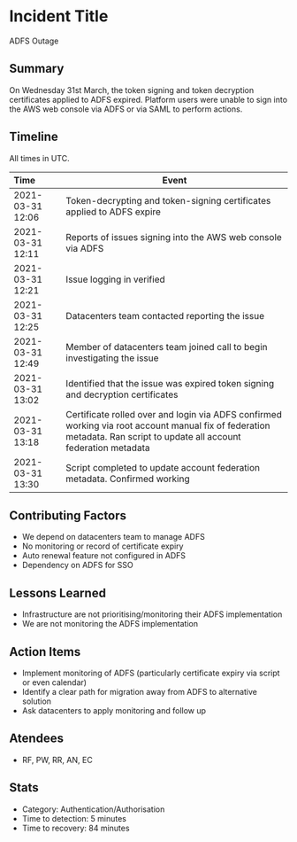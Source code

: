 # Incident Title

ADFS Outage

## Summary

On Wednesday 31st March, the token signing and token decryption certificates applied to ADFS expired. Platform users were unable to sign into the AWS web console via ADFS or via SAML to perform actions.

## Timeline

All times in UTC.

| Time | Event |
| :--- | --- |
| 2021-03-31 12:06 | Token-decrypting and token-signing certificates applied to ADFS expire | 
| 2021-03-31 12:11 | Reports of issues signing into the AWS web console via ADFS | 
| 2021-03-31 12:21 | Issue logging in verified | 
| 2021-03-31 12:25 | Datacenters team contacted reporting the issue | 
| 2021-03-31 12:49 | Member of datacenters team joined call to begin investigating the issue | 
| 2021-03-31 13:02 | Identified that the issue was expired token signing and decryption certificates | 
| 2021-03-31 13:18 | Certificate rolled over and login via ADFS confirmed working via root account manual fix of federation metadata. Ran script to update all account federation metadata | 
| 2021-03-31 13:30 | Script completed to update account federation metadata. Confirmed working | 

## Contributing Factors

- We depend on datacenters team to manage ADFS
- No monitoring or record of certificate expiry
- Auto renewal feature not configured in ADFS
- Dependency on ADFS for SSO

## Lessons Learned

- Infrastructure are not prioritising/monitoring their ADFS implementation
- We are not monitoring the ADFS implementation

## Action Items

- Implement monitoring of ADFS (particularly certificate expiry via script or even calendar)
- Identify a clear path for migration away from ADFS to alternative solution
- Ask datacenters to apply monitoring and follow up

## Atendees

- RF, PW, RR, AN, EC

## Stats

- Category: Authentication/Authorisation
- Time to detection: 5 minutes
- Time to recovery: 84 minutes
